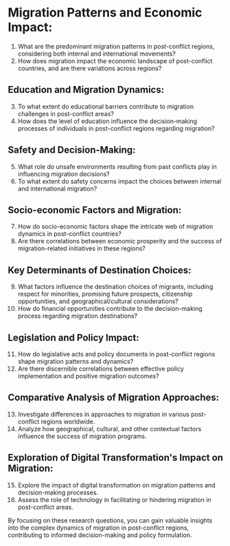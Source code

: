 # Migration Patterns and Economic Impact:

1. What are the predominant migration patterns in post-conflict regions, considering both internal and international movements?
2. How does migration impact the economic landscape of post-conflict countries, and are there variations across regions?

## Education and Migration Dynamics:

3. To what extent do educational barriers contribute to migration challenges in post-conflict areas?
4. How does the level of education influence the decision-making processes of individuals in post-conflict regions regarding migration?

## Safety and Decision-Making:

5. What role do unsafe environments resulting from past conflicts play in influencing migration decisions?
6. To what extent do safety concerns impact the choices between internal and international migration?

## Socio-economic Factors and Migration:

7. How do socio-economic factors shape the intricate web of migration dynamics in post-conflict countries?
8. Are there correlations between economic prosperity and the success of migration-related initiatives in these regions?

## Key Determinants of Destination Choices:

9. What factors influence the destination choices of migrants, including respect for minorities, promising future prospects, citizenship opportunities, and geographical/cultural considerations?
10. How do financial opportunities contribute to the decision-making process regarding migration destinations?

## Legislation and Policy Impact:

11. How do legislative acts and policy documents in post-conflict regions shape migration patterns and dynamics?
12. Are there discernible correlations between effective policy implementation and positive migration outcomes?

## Comparative Analysis of Migration Approaches:

13. Investigate differences in approaches to migration in various post-conflict regions worldwide.
14. Analyze how geographical, cultural, and other contextual factors influence the success of migration programs.

## Exploration of Digital Transformation's Impact on Migration:

15. Explore the impact of digital transformation on migration patterns and decision-making processes.
16. Assess the role of technology in facilitating or hindering migration in post-conflict areas.

By focusing on these research questions, you can gain valuable insights into the complex dynamics of migration in post-conflict regions, contributing to informed decision-making and policy formulation.

